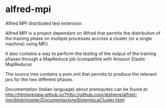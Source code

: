 alfred-mpi
==========

Alfred MPI distributed test extension

Alfred MPI is a project dependant on Alfred that permits the distribution of the training phase on multiple processes accross a cluster (or a single machine) using MPJ.

It also contains a way to perform the testing of the output of the training phases through a MapReduce job (compatible with Amazon Elastic MapReduce)

The source tree contains a pom.xml that permits to produce the relevant jars for the two different phases.

Documentation (italian language) about prerequites can be found at: http://htmlpreview.github.io/?http://github.com/disheng/alfred-mpi/blob/master/DocumentazioneSistemiscaCluster.html
